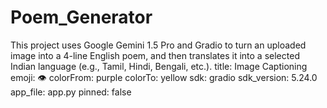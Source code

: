 # Poem_Generator
This project uses Google Gemini 1.5 Pro and Gradio to turn an uploaded image into a 4-line English poem, and then translates it into a selected Indian language (e.g., Tamil, Hindi, Bengali, etc.).
title: Image Captioning emoji: 👁 colorFrom: purple colorTo: yellow sdk: gradio sdk_version: 5.24.0 app_file: app.py pinned: false
